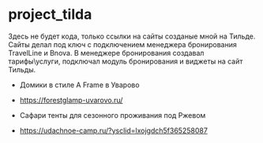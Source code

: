 # project_tilda
Здесь не будет кода, только ссылки на сайты созданые мной на Тильде. Сайты делал под ключ с подключением менеджера бронирования TravelLine и Bnova. В менеджере бронирования создавал тарифы\услуги, подключал модуль бронирования и виджеты на сайт Тильды.

- Домики в стиле A Frame в Уварово
- https://forestglamp-uvarovo.ru/

- Сафари тенты для сезонного проживания под Ржевом
- https://udachnoe-camp.ru/?ysclid=lxojgdch5f365258087


